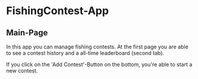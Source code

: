 # FishingContest-App

## Main-Page
In this app you can manage fishing contests. At the first page you are able to see a contest history and a all-time leaderboard (second tab).

If you click on the  'Add Contest'-Button on the bottom, you're able to start a new contest.